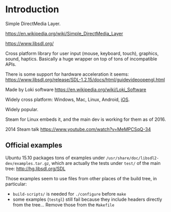 # Introduction

Simple DirectMedia Layer.

<https://en.wikipedia.org/wiki/Simple_DirectMedia_Layer>

<https://www.libsdl.org/>

Cross platform library for user input (mouse, keyboard, touch), graphics, sound, haptics. Basically a huge wrapper on top of tons of incompatible APIs.

There is some support for hardware acceleration it seems: <https://www.libsdl.org/release/SDL-1.2.15/docs/html/guidevideoopengl.html>

Made by Loki software <https://en.wikipedia.org/wiki/Loki_Software>

Widely cross platform: Windows, Mac, Linux, Android, [iOS](http://stackoverflow.com/questions/23063659/porting-sdl-app-to-ios).

Widely popular.

Steam for Linux embeds it, and the main dev is working for them as of 2016.

2014 Steam talk <https://www.youtube.com/watch?v=MeMPCSqQ-34>

## Official examples

Ubuntu 15.10 packages tons of examples under `/usr/share/doc/libsdl2-dev/examples.tar.gz`, which are actually the tests under `test/` of the main tree: <http://hg.libsdl.org/SDL>

Those examples seem to use files from other places of the build tree, in particular:

- `build-scripts/` is needed for `./configure` before `make`
- some examples (`testgl`) still fail because they include headers directly from the tree... Remove those from the `Makefile`
